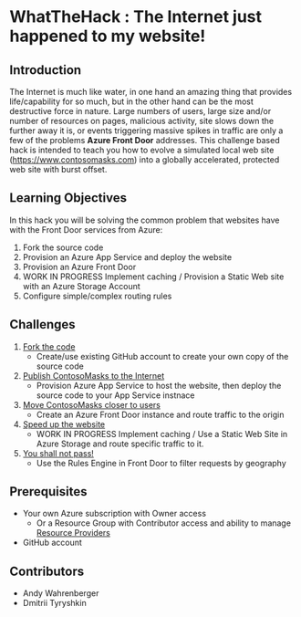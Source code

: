 # WhatTheHack : The Internet just happened to my website! 

## Introduction

The Internet is much like water, in one hand an amazing thing that provides life/capability for so much, but in the other hand can be the most destructive force in nature.  Large numbers of users, large size and/or number of resources on pages, malicious activity, site slows down the further away it is, or events triggering massive spikes in traffic are only a few of the problems **Azure Front Door** addresses.  This challenge based hack is intended to teach you how to evolve a simulated local web site (https://www.contosomasks.com) into a globally accelerated, protected web site with burst offset.

## Learning Objectives
In this hack you will be solving the common problem that websites have with the Front Door services from Azure:

1. Fork the source code
2. Provision an Azure App Service and deploy the website
3. Provision an Azure Front Door 
4. WORK IN PROGRESS Implement caching / Provision a Static Web site with an Azure Storage Account
5. Configure simple/complex routing rules 

## Challenges
1. [Fork the code](Student/Challenge01.md)
   - Create/use existing GitHub account to create your own copy of the source code
2. [Publish ContosoMasks to the Internet](Student/Challenge02.md)
   - Provision Azure App Service to host the website, then deploy the source code to your App Service instnace
3. [Move ContosoMasks closer to users](Student/Challenge03.md)
   - Create an Azure Front Door instance and route traffic to the origin 
4. [Speed up the website](Student/Challenge04.md)
   - WORK IN PROGRESS Implement caching / Use a Static Web Site in Azure Storage and route specific traffic to it.
5. [You shall not pass!](Student/Challenge05.md)
   - Use the Rules Engine in Front Door to filter requests by geography

## Prerequisites
- Your own Azure subscription with Owner access
  - Or a Resource Group with Contributor access and ability to manage [Resource Providers](https://docs.microsoft.com/en-us/azure/azure-resource-manager/management/resource-providers-and-types)
- GitHub account 

## Contributors
- Andy Wahrenberger
- Dmitrii Tyryshkin



